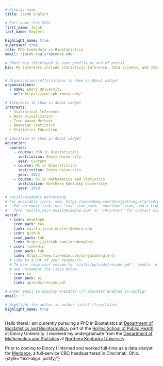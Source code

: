 ```yaml
---
# Display name
title: Jacob Englert

# Full name (for SEO)
first_name: Jacob
last_name: Englert

highlight_name: true
superuser: true
role: PhD Candidate in Biostatistics
email: "jacob.englert@emory.edu"

# Short bio (displayed in user profile at end of posts)
bio: My interests include statistical inference, data science, and data visualization.


# Organizations/Affiliations to show in About widget
organizations:
  - name: Emory University
    url: https://www.sph.emory.edu/

# Interests to show in About widget
interests:
  - Statistical Inference
  - Data Visualization
  - Tree-based Methods
  - Bayesian Statistics
  - Statistics Education

# Education to show in About widget
education:
  courses:
    - course: PhD in Biostatistics
      institution: Emory University
      year: Current
    - course: MS in Biostatistics
      institution: Emory University
      year: 2023
    - course: BS in Mathematics and Statistics
      institution: Northern Kentucky University
      year: 2019

# Social/Academic Networking
# For available icons, see: https://wowchemy.com/docs/getting-started/page-builder/#icons
#   For an email link, use "fas" icon pack, "envelope" icon, and a link in the
#   form "mailto:your-email@example.com" or "/#contact" for contact widget.
social:
  - icon: envelope
    icon_pack: fas
    link: mailto:jacob.englert@emory.edu
  - icon: github
    icon_pack: fab
    link: https://github.com/jacobenglert
  - icon: linkedin
    icon_pack: fab
    link: https://www.linkedin.com/in/jacobenglert/
  # Link to a PDF of your resume/CV.
  # To use: copy your resume to `static/uploads/resume.pdf`, enable `ai` icons in `params.yaml`,
  # and uncomment the lines below.
  - icon: cv
    icon_pack: ai
    link: uploads/resume.pdf

# Enter email to display Gravatar (if Gravatar enabled in Config)
email: ''

# Highlight the author in author lists? (true/false)
highlight_name: true
---
```


Hello there! I am currently pursuing a PhD in Biostatistcs at [Department of Biostatistics and Bioinformatics](https://sph.emory.edu/departments/bios/index.html), part of the [Rollins School of Public Health](https://www.sph.emory.edu) at Emory University. I received my undergraduate from the [Department of Mathematics and Statistics](https://www.nku.edu/academics/artsci/about/departments/math.html) at [Northern Kentucky University](https://www.nku.edu).

Prior to coming to Emory I interned and worked full-time as a data analyst for [Medpace](https://www.medpace.com), a full-service CRO headquartered in Cincinnati, Ohio.
{style="text-align: justify;"}


<!--
  - icon: twitter
    icon_pack: fab
    link: https://twitter.com/GeorgeCushen
    label: Follow me on Twitter
    display:
      header: true
  - icon: graduation-cap # Alternatively, use `google-scholar` icon from `ai` icon pack
    icon_pack: fas
    link: https://scholar.google.co.uk/citations?user=sIwtMXoAAAAJ
-->
